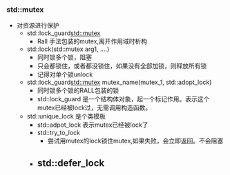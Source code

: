 ### std::mutex

- 对资源进行保护
  - std::lock_guard<std::mutex> 
    - Rall 手法包装的mutex,离开作用域时析构
  - std::lock(std::mutex arg1, ....)
    - 同时锁多个锁，阻塞
    - 只会都锁住，或者都没锁住，如果没有全部加锁，则释放所有锁
    - 记得对单个锁unlock
  - std::lock_guard<std::mutex> mutex_name(mutex_1, std::adopt_lock)
    - 同时锁多个锁的RALL包装的锁
    - std::lock_guard 是一个结构体对象，起一个标记作用。表示这个mutex已经被lock过，无需调用构造函数。
  - std::unique_lock 是个类模板
    - std::adpot_lock 表示mutex已经被lock了
    - std::try_to_lock 
      - 尝试用mutex的lock锁住mutex,如果失败，会立即返回。不会阻塞
    - std::defer_lock
      - 